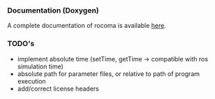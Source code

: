 ### Documentation (Doxygen) ###
A complete documentation of rocoma is available [here](http://docs.leggedrobotics.com/rocoma_doc/).

### TODO's ###
* implement absolute time (setTime, getTime -> compatible with ros simulation time)
* absolute path for parameter files, or relative to path of program execution
* add/correct license headers